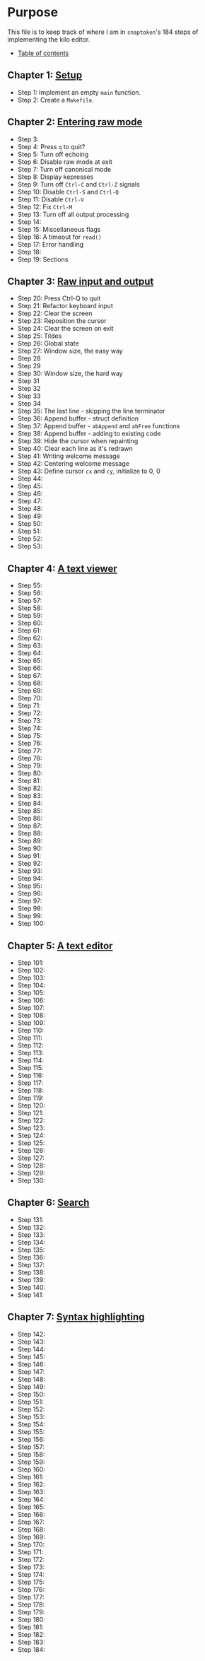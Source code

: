 # Purpose

This file is to keep track of where I am in `snaptoken`'s 184 steps of
implementing the kilo editor.

* [Table of contents](https://viewsourcecode.org/snaptoken/kilo/index.html)

## Chapter 1: [Setup](https://viewsourcecode.org/snaptoken/kilo/01.setup.html)

* Step 1: Implement  an empty `main` function.
* Step 2: Create a `Makefile`.

## Chapter 2: [Entering raw mode](https://viewsourcecode.org/snaptoken/kilo/02.enteringRawMode.html)

* Step 3:
* Step 4: Press `q` to quit?
* Step 5: Turn off echoing
* Step 6: Disable raw mode at exit
* Step 7: Turn off canonical mode
* Step 8: Display kepresses
* Step 9: Turn off `Ctrl-C` and `Ctrl-Z` signals
* Step 10: Disable `Ctrl-S` and `Ctrl-Q`
* Step 11: Disable `Ctrl-V`
* Step 12: Fix `Ctrl-M`
* Step 13: Turn off all output processing
* Step 14:
* Step 15: Miscellaneous flags
* Step 16: A timeout for `read()`
* Step 17: Error handling
* Step 18:
* Step 19: Sections

## Chapter 3: [Raw input and output](https://viewsourcecode.org/snaptoken/kilo/03.rawInputAndOutput.html)

* Step 20: Press Ctrl-Q to quit
* Step 21: Refactor keyboard input
* Step 22: Clear the screen
* Step 23: Reposition the cursor
* Step 24: Clear the screen on exit
* Step 25: Tildes
* Step 26: Global state
* Step 27: Window size, the easy way
* Step 28
* Step 29
* Step 30: Window size, the hard way
* Step 31
* Step 32
* Step 33
* Step 34
* Step 35: The last line - skipping the line terminator
* Step 36: Append buffer - struct definition
* Step 37: Append buffer - `abAppend` and `abFree` functions
* Step 38: Append buffer - adding to existing code
* Step 39: Hide the cursor when repainting
* Step 40: Clear each line as it's redrawn
* Step 41: Writing welcome message
* Step 42: Centering welcome message
* Step 43: Define cursor `cx` and `cy`, initialize to 0, 0
* Step 44: 
* Step 45: 
* Step 46: 
* Step 47: 
* Step 48: 
* Step 49: 
* Step 50: 
* Step 51: 
* Step 52: 
* Step 53: 

## Chapter 4: [A text viewer](https://viewsourcecode.org/snaptoken/kilo/04.aTextViewer.html)

* Step 55: 
* Step 56: 
* Step 57: 
* Step 58: 
* Step 59: 
* Step 60: 
* Step 61: 
* Step 62: 
* Step 63: 
* Step 64: 
* Step 65: 
* Step 66: 
* Step 67: 
* Step 68: 
* Step 69: 
* Step 70: 
* Step 71: 
* Step 72: 
* Step 73: 
* Step 74: 
* Step 75: 
* Step 76: 
* Step 77: 
* Step 78: 
* Step 79: 
* Step 80: 
* Step 81: 
* Step 82: 
* Step 83: 
* Step 84: 
* Step 85: 
* Step 86: 
* Step 87: 
* Step 88: 
* Step 89: 
* Step 90: 
* Step 91: 
* Step 92: 
* Step 93: 
* Step 94: 
* Step 95: 
* Step 96: 
* Step 97: 
* Step 98: 
* Step 99: 
* Step 100: 

## Chapter 5: [A text editor](https://viewsourcecode.org/snaptoken/kilo/05.aTextEditor.html)

* Step 101: 
* Step 102: 
* Step 103: 
* Step 104: 
* Step 105: 
* Step 106: 
* Step 107: 
* Step 108: 
* Step 109: 
* Step 110: 
* Step 111: 
* Step 112: 
* Step 113: 
* Step 114: 
* Step 115: 
* Step 116: 
* Step 117: 
* Step 118: 
* Step 119: 
* Step 120: 
* Step 121: 
* Step 122: 
* Step 123: 
* Step 124: 
* Step 125: 
* Step 126: 
* Step 127: 
* Step 128: 
* Step 129: 
* Step 130: 

## Chapter 6: [Search](https://viewsourcecode.org/snaptoken/kilo/06.search.html)

* Step 131: 
* Step 132: 
* Step 133: 
* Step 134: 
* Step 135: 
* Step 136: 
* Step 137: 
* Step 138: 
* Step 139: 
* Step 140: 
* Step 141: 

## Chapter 7: [Syntax highlighting](https://viewsourcecode.org/snaptoken/kilo/07.syntaxHighlighting.html)

* Step 142: 
* Step 143: 
* Step 144: 
* Step 145: 
* Step 146: 
* Step 147: 
* Step 148: 
* Step 149: 
* Step 150: 
* Step 151: 
* Step 152: 
* Step 153: 
* Step 154: 
* Step 155: 
* Step 156: 
* Step 157: 
* Step 158: 
* Step 159: 
* Step 160: 
* Step 161: 
* Step 162: 
* Step 163: 
* Step 164: 
* Step 165: 
* Step 166: 
* Step 167: 
* Step 168: 
* Step 169: 
* Step 170: 
* Step 171: 
* Step 172: 
* Step 173: 
* Step 174: 
* Step 175: 
* Step 176: 
* Step 177: 
* Step 178: 
* Step 179: 
* Step 180: 
* Step 181: 
* Step 182: 
* Step 183: 
* Step 184: 
